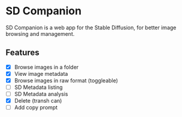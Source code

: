 # SD Companion

SD Companion is a web app for the Stable Diffusion, for better image browsing and management.

## Features

- [x] Browse images in a folder
- [x] View image metadata
- [x] Browse images in raw format (toggleable)
- [ ] SD Metadata listing
- [ ] SD Metadata analysis
- [x] Delete (transh can)
- [ ] Add copy prompt
